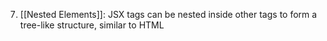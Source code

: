 7. [[Nested Elements]]: JSX tags can be nested inside other tags to form a tree-like structure, similar to HTML